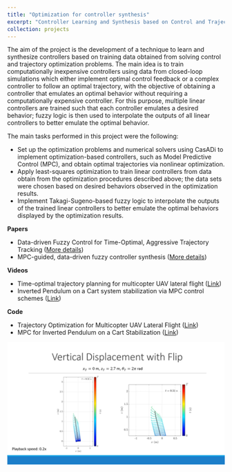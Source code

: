 ```yaml
---
title: "Optimization for controller synthesis"
excerpt: "Controller Learning and Synthesis based on Control and Trajectory Optimization <br/><img src='/images/videos/uav_trajectory_thumbnail.png' width='752' height='423'>"
collection: projects
---
```


The aim of the project is the development of a technique to learn and synthesize controllers based on training data obtained from solving control and trajectory optimization problems. The main idea is to train computationally inexpensive controllers using data from closed-loop simulations which either implement optimal control feedback or a complex controller to follow an optimal trajectory, with the objective of obtaining a controller that emulates an optimal behavior without requiring a computationally expensive controller. For this purpose, multiple linear controllers are trained such that each controller emulates a desired behavior; fuzzy logic is then used to interpolate the outputs of all linear controllers to better emulate the optimal behavior.

The main tasks performed in this project were the following:

-  Set up the optimization problems and numerical solvers using CasADi to implement optimization-based controllers, such as Model Predictive Control (MPC), and obtain optimal trajectories via nonlinear optimization.
- Apply least-squares optimization to train linear controllers from data obtain from the optimization procedures described above; the data sets were chosen based on desired behaviors observed in the optimization results.
- Implement Takagi-Sugeno-based fuzzy logic to interpolate the outputs of the trained linear controllers to better emulate the optimal behaviors displayed by the optimization results.

**Papers**

- Data-driven Fuzzy Control for Time-Optimal, Aggressive Trajectory Tracking (<a href = "https://japaredes.github.io/publication/2025-10-10-phelps_time-optimal">More details</a>)
- MPC-guided, data-driven fuzzy controller synthesis (<a href = "https://japaredes.github.io/publication/2025-07-07-paredes-mpc">More details</a>)

**Videos**

- Time-optimal trajectory planning for multicopter UAV lateral flight (<a href = "https://japaredes.github.io/videos/videos-4-uav-trajectory/">Link</a>)
- Inverted Pendulum on a Cart system stabilization via MPC control schemes (<a href = "https://japaredes.github.io/videos/videos-5-inv_pend/">Link</a>)

**Code**

- Trajectory Optimization for Multicopter UAV Lateral Flight (<a href = "https://github.com/JAParedes/Trajectory_Optimization_for_Multicopter_UAV_Lateral_Flight">Link</a>)
- MPC for Inverted Pendulum on a Cart Stabilization (<a href = "https://github.com/JAParedes/MPC_for_inverted_pendulum_on_a_cart_stabilization">Link</a>)


<img src="/images/videos/uav_trajectory_thumbnail.png">

